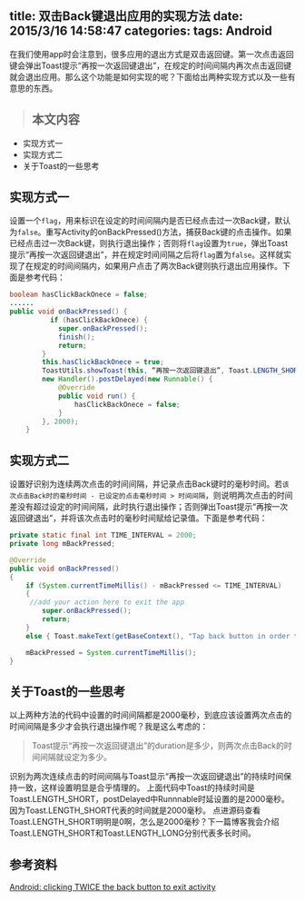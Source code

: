 title: 双击Back键退出应用的实现方法
date: 2015/3/16 14:58:47 
categories: 
tags: Android
---
在我们使用app时会注意到，很多应用的退出方式是双击返回键。第一次点击返回键会弹出Toast提示“再按一次返回键退出”，在规定的时间间隔内再次点击返回键就会退出应用。那么这个功能是如何实现的呢？下面给出两种实现方式以及一些有意思的东西。
> ## 本文内容 ##
> 
- 实现方式一
- 实现方式二
- 关于Toast的一些思考

<!--more-->
## 实现方式一 ##
设置一个`flag`，用来标识在设定的时间间隔内是否已经点击过一次Back键，默认为`false`。重写Activity的onBackPressed()方法，捕获Back键的点击操作。如果已经点击过一次Back键，则执行退出操作；否则将`flag`设置为`true`，弹出Toast提示“再按一次返回键退出”，并在规定时间间隔之后将`flag`置为`false`。这样就实现了在规定的时间间隔内，如果用户点击了两次Back键则执行退出应用操作。下面是参考代码：
```java
boolean hasClickBackOnece = false;
......
public void onBackPressed() {
          if (hasClickBackOnece) {
            super.onBackPressed();
            finish();
            return;
        }
        this.hasClickBackOnece = true;
        ToastUtils.showToast(this, “再按一次返回键退出”, Toast.LENGTH_SHORT);
        new Handler().postDelayed(new Runnable() {
            @Override
            public void run() {
                hasClickBackOnece = false;
            }
        }, 2000);
    }
```

## 实现方式二 ##
设置好识别为连续两次点击的时间间隔，并记录点击Back键时的毫秒时间。若`该次点击Back时的毫秒时间 - 已设定的点击毫秒时间 > 时间间隔`，则说明两次点击的时间差没有超过设定的时间间隔，此时执行退出操作；否则弹出Toast提示“再按一次返回键退出”，并将该次点击时的毫秒时间赋给记录值。下面是参考代码：
```java
private static final int TIME_INTERVAL = 2000;
private long mBackPressed;

@Override
public void onBackPressed()
{
    if (System.currentTimeMillis() - mBackPressed <= TIME_INTERVAL) 
    { 
	 //add your action here to exit the app
        super.onBackPressed(); 
        return;
    }
    else { Toast.makeText(getBaseContext(), "Tap back button in order to exit", Toast.LENGTH_SHORT).show(); }

    mBackPressed = System.currentTimeMillis();
}
```

## 关于Toast的一些思考 ##
以上两种方法的代码中设置的时间间隔都是2000毫秒，到底应该设置两次点击的时间间隔是多少才会执行退出操作呢？我是这么考虑的：
> Toast提示“再按一次返回键退出”的duration是多少，则两次点击Back的时间间隔就设定为多少。

识别为两次连续点击的时间间隔与Toast显示“再按一次返回键退出”的持续时间保持一致，这样设置明显是合乎情理的。
上面代码中Toast的持续时间是Toast.LENGTH_SHORT，postDelayed中Runnnable时延设置的是2000毫秒。因为Toast.LENGTH_SHORT代表的时间就是2000毫秒。
点进源码查看Toast.LENGTH_SHORT明明是0啊，怎么是2000毫秒？下一篇博客我会介绍Toast.LENGTH_SHORT和Toast.LENGTH_LONG分别代表多长时间。

## 参考资料 ##
[Android: clicking TWICE the back button to exit activity](http://stackoverflow.com/questions/8430805/android-clicking-twice-the-back-button-to-exit-activity)
